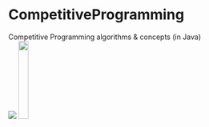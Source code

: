 # CompetitiveProgramming
Competitive Programming algorithms &amp; concepts (in Java)<br>
<img src="https://img.icons8.com/color/144/000000/GeeksforGeeks.png"/>
<img src="https://upload.wikimedia.org/wikipedia/commons/6/65/HackerRank_logo.png" height="20%" width="20%">
